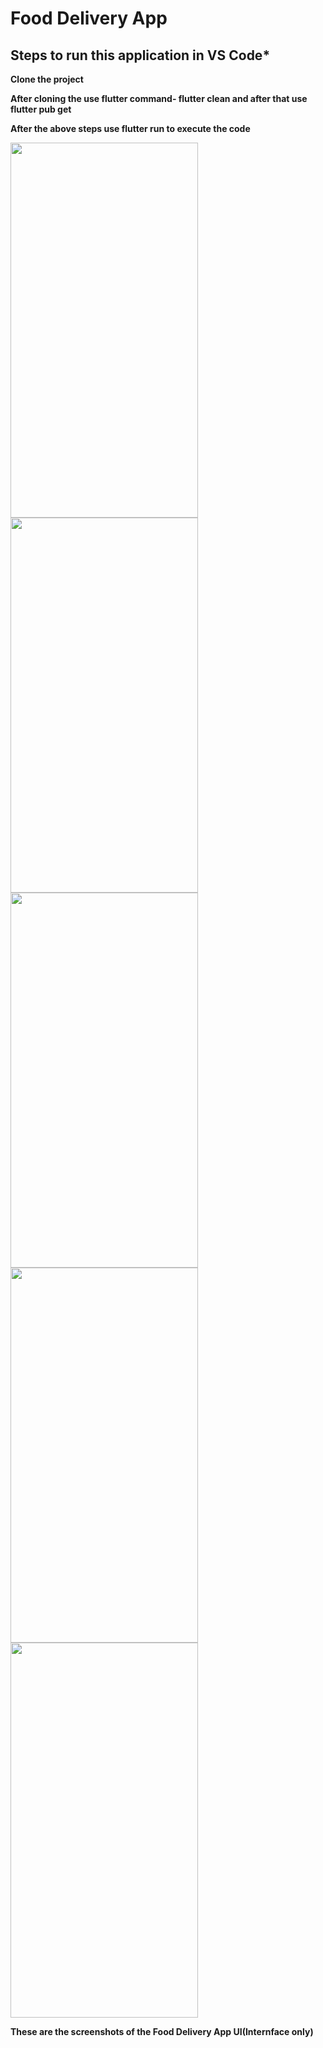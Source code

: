 # Food Delivery App

## Steps to run this application in VS Code*

**Clone the project**

**After cloning the use flutter command- flutter clean and after that use flutter pub get**

**After the above steps use flutter run to execute the code**

<img src= "https://user-images.githubusercontent.com/84460660/180616227-2dd7a7b8-667b-42c2-8fcb-3f5cce5da8ac.png" width ="300" height = "600"> 

<img src = "https://user-images.githubusercontent.com/84460660/180616907-fd67baf1-4bd3-4f4f-a42e-8f4669ac1de0.png" width = "300" height = "600">

<img src = "https://user-images.githubusercontent.com/84460660/180616237-bd06bf0e-9e3a-4c27-9a8e-71b822e5ac8d.png" width = "300" height = "600">

<img src = "https://user-images.githubusercontent.com/84460660/180616241-a3f14b22-36f0-4936-ac72-8df96bc8d3b0.png" width = "300" height = "600">

<img src = "https://user-images.githubusercontent.com/84460660/180616244-9f896582-1381-4d63-92b0-adf7a566eaf3.png" width = "300" height = "600">





**These are the screenshots of the Food Delivery App UI(Internface only)**
